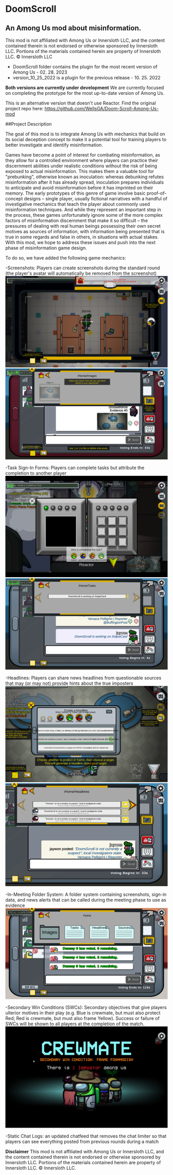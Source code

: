 # DoomScroll
## An Among Us mod about misinformation.

This mod is not affiliated with Among Us or Innersloth LLC, and the content contained therein is not endorsed or otherwise sponsored by Innersloth LLC. Portions of the materials contained herein are property of Innersloth LLC. © Innersloth LLC

- DoomScroll folder contains the plugin for the most recent version of Among Us - 02. 28. 2023
- version_10_25_2022 is a plugin for the previous release - 10. 25. 2022

__Both versions are currently under development__
We are currently focused on completing the prototype for the most up-to-date version of Among Us.
 
This is an alternative version that doesn't use Reactor.
Find the original project repo here: https://github.com/WellsGA/Doom-Scroll-Among-Us-mod

##Project Description

The goal of this mod is to integrate Among Us with mechanics that build on its social deception concept to make it a potential tool for training players to better investigate and identify misinformation. 

Games have become a point of interest for combating misinformation, as they allow for a controlled environment where players can practice their discernment abilities under realistic conditions without the risk of being exposed to actual misinformation. This makes them a valuable tool for "prebunking", otherwise known as inoculation: whereas debunking refutes misinformation after it has already spread, inoculation prepares individuals to anticipate and avoid misinformation before it has imprinted on their memory. The early prototypes of this genre of game involve basic proof-of-concept designs – single player, usually fictional narratives with a handful of investigative mechanics that teach the player about commonly used misinformation techniques. And while they represent an important step in the process, these games unfortunately ignore some of the more complex factors of misinformation discernment that make it so difficult – the pressures of dealing with real human beings possessing their own secret motives as sources of information, with information being presented that is true in some regards and false in others, in situations with actual stakes. With this mod, we hope to address these issues and push into the next phase of misinformation game design.

To do so, we have added the following game mechanics:

-Screenshots: Players can create screenshots during the standard round (the player's avatar will automatically be removed from the screenshot) 
![Screenshot capture.](https://github.com/WellsGA/Doom-Scroll/blob/main/DoomScroll/Assets/ScreenshotCapture.png)
![Screenshot in chat.](https://github.com/WellsGA/Doom-Scroll/blob/main/DoomScroll/Assets/ScreenshotInChat.png)

-Task Sign-In Forms: Players can complete tasks but attribute the completion to another player
![Task assignment prompt in-game.](https://github.com/WellsGA/Doom-Scroll/blob/main/DoomScroll/Assets/taskSelect.png)
![Task Sign-in Form in folder](https://github.com/WellsGA/Doom-Scroll/blob/main/DoomScroll/Assets/taskFolder.png)

-Headlines: Players can share news headlines from questionable sources that may (or may not) provide hints about the true imposters
![Headline selection prompt in-game.](https://github.com/WellsGA/Doom-Scroll/blob/main/DoomScroll/Assets/headlinePostSelection.png)
![Headline folder.](https://github.com/WellsGA/Doom-Scroll/blob/main/DoomScroll/Assets/headlinePostInFolder.png)

-In-Meeting Folder System: A folder system containing screenshots, sign-in data, and news alerts that can be called during the meeting phase to use as evidence
![Folder system.](https://github.com/WellsGA/Doom-Scroll/blob/main/DoomScroll/Assets/folderOpen.png)

-Secondary Win Conditions (SWCs): Secondary objectives that give players ulterior motives in their play (e.g. Blue is crewmate, but must also protect Red; Red is crewmate, but must also frame Yellow). Success or failure of SWCs will be shown to all players at the completion of the match.
![Secondary Win Condition assignment in start screen.](https://github.com/WellsGA/Doom-Scroll/blob/main/DoomScroll/Assets/SWCStartScreen.png)

-Static Chat Logs: an updated chatfeed that removes the chat limiter so that players can see everything posted from previous rounds during a match

__Disclaimer__
This mod is not affiliated with Among Us or Innersloth LLC, and the content contained therein is not endorsed or otherwise sponsored by Innersloth LLC. Portions of the materials contained herein are property of Innersloth LLC. © Innersloth LLC.
